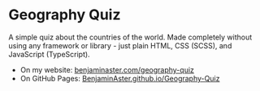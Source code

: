
# Geography Quiz

A simple quiz about the countries of the world. Made completely without using any framework or library - just plain HTML, CSS (SCSS), and JavaScript (TypeScript).

- On my website: [benjaminaster.com/geography-quiz](https://benjaminaster.com/geography-quiz/)
- On GitHub Pages: [BenjaminAster.github.io/Geography-Quiz](https://benjaminaster.github.io/Geography-Quiz/)

